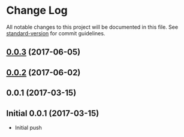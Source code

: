 # Change Log

All notable changes to this project will be documented in this file. See [standard-version](https://github.com/conventional-changelog/standard-version) for commit guidelines.

<a name="0.0.3"></a>
## [0.0.3](https://github.com/sayuthisobri/angular-msms-utils/compare/v0.0.2...v0.0.3) (2017-06-05)



<a name="0.0.2"></a>
## [0.0.2](https://github.com/sayuthisobri/ng2-msms-utils/compare/v0.0.1...v0.0.2) (2017-06-02)



<a name="0.0.1"></a>
## 0.0.1 (2017-03-15)



<a name="0.0.1"></a>
## Initial 0.0.1 (2017-03-15)
* Initial push
